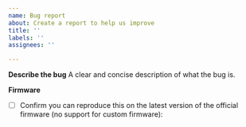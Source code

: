 ```yaml
---
name: Bug report
about: Create a report to help us improve
title: ''
labels: ''
assignees: ''

---
```


**Describe the bug**
A clear and concise description of what the bug is.

**Firmware**
- [ ] Confirm you can reproduce this on the latest version of the official firmware (no support for custom firmware):
